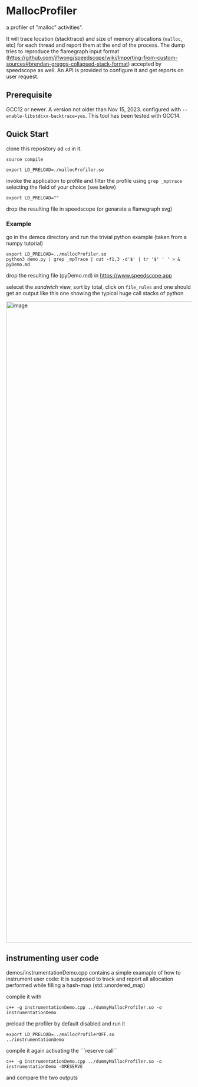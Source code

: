 # MallocProfiler
a profiler of "malloc" activities".

It will trace location (stacktrace) and size of memory allocations (```malloc```, etc) for each thread and report them at the end of the process.
The dump tries to reproduce the flamegraph input format (https://github.com/jlfwong/speedscope/wiki/Importing-from-custom-sources#brendan-greggs-collapsed-stack-format) accepted by speedscope as well.
An API is provided to configure it and get reports on user request.

## Prerequisite
GCC12 or newer. A version not older than Nov 15, 2023.
configured with ```--enable-libstdcxx-backtrace=yes```.
This tool has been tested with GCC14.

## Quick Start
clone this repository ad ```cd``` in it.

```source compile```

```export LD_PRELOAD=./mallocProfiler.so```

invoke the application to profile and filter the profile using ```grep _mptrace``` selecting the field of your choice (see below)

```export LD_PRELOAD=""```

drop the resulting file in speedscope (or genarate a flamegraph svg)

### Example

go in the demos directory and run the trivial python example (taken from a numpy tutorial)
```
export LD_PRELOAD=../mallocProfiler.so
python3 demo.py | grep _mpTrace | cut -f1,3 -d'$' | tr '$' ' ' > & pyDemo.md
```
drop the resulting file (pyDemo.md) in https://www.speedscope.app

selecet the _sandwich_ view, sort by total, click on ```file_rules``` and one should get an output like this one showing the typical huge call stacks of python

<img width="1734" alt="image" src="https://github.com/VinInn/MallocProfiler/assets/4143702/a18fe3e3-c6a2-4c4b-ae78-3247e55d17f3">


## instrumenting user code

demos/instrumentationDemo.cpp contains a simple examaple of how to instrument user code: it is supposed to track and report all allocation performed while filling a hash-map (std::unordered_map)

compile it with
```
c++ -g instrumentationDemo.cpp ../dummyMallocProfiler.so -o instrumentationDemo
```

preload the profiler by default disabled and run it
```
export LD_PRELOAD=../mallocProfilerOFF.so
../instrumentationDemo
```

compile it again activating the ```reserve call``
```
c++ -g instrumentationDemo.cpp ../dummyMallocProfiler.so -o instrumentationDemo -DRESERVE
```

and compare the two outputs





